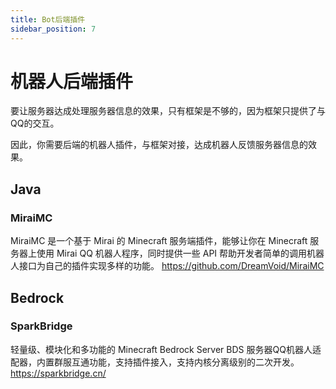 ```yaml
---
title: Bot后端插件
sidebar_position: 7
---
```

# 机器人后端插件
要让服务器达成处理服务器信息的效果，只有框架是不够的，因为框架只提供了与QQ的交互。

因此，你需要后端的机器人插件，与框架对接，达成机器人反馈服务器信息的效果。
## Java
### MiraiMC
MiraiMC 是一个基于 Mirai 的 Minecraft 服务端插件，能够让你在 Minecraft 服务器上使用 Mirai QQ 机器人程序，同时提供一些 API 帮助开发者简单的调用机器人接口为自己的插件实现多样的功能。
https://github.com/DreamVoid/MiraiMC

## Bedrock
### SparkBridge
轻量级、模块化和多功能的 Minecraft Bedrock Server BDS 服务器QQ机器人适配器，内置群服互通功能，支持插件接入，支持内核分离级别的二次开发。
https://sparkbridge.cn/
